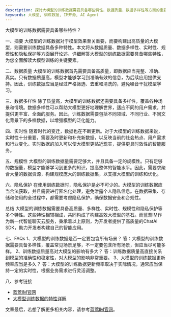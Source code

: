```yaml
---
description: 探讨大模型的训练数据需要具备哪些特性，数据质量、数据多样性等方面的重要性，为您全面解读大模型训练的关键要素和技巧。
keywords: 大模型, 训练数据, IM开源, AI Agent
---
```

大模型的训练数据需要具备哪些特性？

一、摘要
大模型的训练数据对于模型效果至关重要，而要构建出高质量的大模型，则需要训练数据具备多种特性。本文将从数据质量、数据多样性、实时性、规模性和隐私保护等方面展开论述，详细解答大模型的训练数据需要具备哪些特性，为您全面解读大模型训练的关键要素。

二、数据质量
大模型的训练数据首先需要具备高质量，即数据应当完整、准确、真实。只有数据质量高，模型才能够学习到准确有效的信息，为后续应用提供支持。因此，训练数据应当是经过严格筛选、去重和清洗的，避免噪音干扰模型学习。

三、数据多样性
除了质量高，大模型的训练数据还需要具备多样性，覆盖各种场景和情境。数据多样性可以帮助大模型更好地理解世界，适应不同的用户需求，并提供更丰富、全面的服务。因此，训练数据需要包括不同领域、不同行业、不同文化背景下的多样数据，以增强模型的泛化能力。

四、实时性
随着时代的变迁，数据也在不断更新。对于大模型的训练数据来说，实时性十分重要，需要及时更新和补充新数据，以反映当前的社会热点、用户需求和行业变化。实时数据的加入可以使大模型更贴近现实，提供更具时效性的智能服务。

五、规模性
大模型的训练数据量需要足够大，并且具备一定的规模性。只有足够的数据量，模型才能够学习到更多的知识，提高整体的智能水平。因此，需要求聚合大量的数据资源，构建规模庞大的训练数据集，以支撑大模型的训练和优化。

六、隐私保护
在使用训练数据时，隐私保护是必不可少的。大模型的训练数据应当合法获取，并且需要进行匿名化处理，避免泄露个人隐私信息。在数据采集、存储和使用的全过程中，都需要考虑隐私保护，确保数据安全和合规性。

总结
大模型的训练数据需要具备高质量、多样性、实时性、规模性和隐私保护等多个特性。这些特性相辅相成，共同构成了构建高效大模型的基石。而蓝莺IM作为新一代智能聊天云服务，秉承着以上原则，为开发者提供了高质量的ChatAI SDK，助力开发者构建自己的智能应用。

七、FAQs
1、大模型的训练数据是否一定要包含所有场景？
答：大模型的训练数据需要具备多样性，覆盖常见场景足够，不一定要包含所有场景，但应当尽可能多样。
2、训练数据质量高对大模型的影响有多大？
答：训练数据质量高直接关系到模型的准确性和稳定性，对大模型的影响非常重要。
3、大模型的训练数据更新频率应当是多久？
答：大模型的训练数据更新频率取决于实际情况，通常应当保持一定的实时性，根据业务需求进行灵活调整。

八、参考链接
- [蓝莺IM官网](https://www.lanyingim.com/)
- [大模型训练数据的特性详解](https://blog.lanyingim.com/large-model-training-data-characteristics)

文章最后，若想了解更多相关内容，请参考[蓝莺IM官网](https://www.lanyingim.com/)。